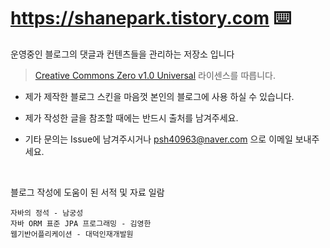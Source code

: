 # https://shanepark.tistory.com ⌨️

운영중인 블로그의 댓글과 컨텐츠들을 관리하는 저장소 입니다  
> <a href="https://github.com/Shane-Park/mar kdownBlog/blob/master/LICENSE">Creative Commons Zero v1.0 Universal</a> 라이센스를 따릅니다.  
- 제가 제작한 블로그 스킨을 마음껏 본인의 블로그에 사용 하실 수 있습니다.

- 제가 작성한 글을 참조할 때에는 반드시 출처를 남겨주세요.
 
- 기타 문의는 Issue에 남겨주시거나 psh40963@naver.com 으로 이메일 보내주세요.  

<br/>

블로그 작성에 도움이 된 서적 및 자료 일람

```
자바의 정석 - 남궁성
자바 ORM 표준 JPA 프로그래밍 - 김영한
웹기반어플리케이션 - 대덕인재개발원
```

